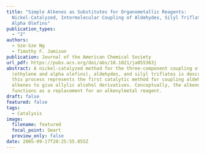 ```yaml
---
title: "Simple Alkenes as Substitutes for Organometallic Reagents:
  Nickel-Catalyzed, Intermolecular Coupling of Aldehydes, Silyl Triflates, and
  Alpha Olefins"
publication_types:
  - "2"
authors:
  - Sze-Sze Ng
  - Timothy F. Jamison
publication: Journal of the American Chemical Society
url_pdf: https://pubs.acs.org/doi/abs/10.1021/ja055363j
abstract: A nickel-catalyzed method for the three-component coupling of alkenes
  (ethylene and alpha olefins), aldehydes, and silyl triflates is described, and
  this process represents the first catalytic method for coupling aldehydes and
  alkenes to give allylic alcohol derivatives. Conceptually, the alkene
  functions as a replacement for an alkenylmetal reagent.
draft: false
featured: false
tags:
  - Catalysis
image:
  filename: featured
  focal_point: Smart
  preview_only: false
date: 2005-09-17T20:25:55.055Z
---
```

